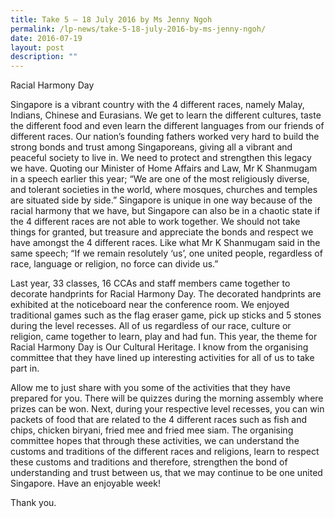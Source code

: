 ```yaml
---
title: Take 5 – 18 July 2016 by Ms Jenny Ngoh
permalink: /lp-news/take-5-18-july-2016-by-ms-jenny-ngoh/
date: 2016-07-19
layout: post
description: ""
---
```

Racial Harmony Day

Singapore is a vibrant country with the 4 different races, namely Malay, Indians, Chinese and Eurasians. We get to learn the different cultures, taste the different food and even learn the different languages from our friends of different races. Our nation’s founding fathers worked very hard to build the strong bonds and trust among Singaporeans, giving all a vibrant and peaceful society to live in. We need to protect and strengthen this legacy we have. Quoting our Minister of Home Affairs and Law, Mr K Shanmugam in a speech earlier this year; “We are one of the most religiously diverse, and tolerant societies in the world, where mosques, churches and temples are situated side by side.” Singapore is unique in one way because of the racial harmony that we have, but Singapore can also be in a chaotic state if the 4 different races are not able to work together. We should not take things for granted, but treasure and appreciate the bonds and respect we have amongst the 4 different races. Like what Mr K Shanmugam said in the same speech; “If we remain resolutely ‘us’, one united people, regardless of race, language or religion, no force can divide us.”

Last year, 33 classes, 16 CCAs and staff members came together to decorate handprints for Racial Harmony Day. The decorated handprints are exhibited at the noticeboard near the conference room. We enjoyed traditional games such as the flag eraser game, pick up sticks and 5 stones during the level recesses. All of us regardless of our race, culture or religion, came together to learn, play and had fun. This year, the theme for Racial Harmony Day is Our Cultural Heritage. I know from the organising committee that they have lined up interesting activities for all of us to take part in.

Allow me to just share with you some of the activities that they have prepared for you. There will be quizzes during the morning assembly where prizes can be won. Next, during your respective level recesses, you can win packets of food that are related to the 4 different races such as fish and chips, chicken biryani, fried mee and fried mee siam. The organising committee hopes that through these activities, we can understand the customs and traditions of the different races and religions, learn to respect these customs and traditions and therefore, strengthen the bond of understanding and trust between us, that we may continue to be one united Singapore. Have an enjoyable week!

Thank you.